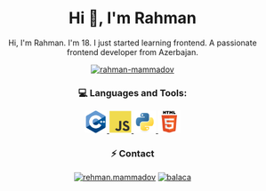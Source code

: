 <h1 align="center">Hi 👋, I'm Rahman</h1>
<p align="center">Hi, I'm Rahman. I'm 18. I just started learning frontend. A passionate frontend developer from Azerbajan. </p>
<p align="center"> <a href="https://github.com/ryo-ma/github-profile-trophy"><img src="https://github-profile-trophy.vercel.app/?username=rahman-mammadov" alt="rahman-mammadov" /></a> </p>


<h3 align="center">💻 Languages and Tools:</h3>
<p align="center"> <a href="https://www.w3schools.com/cpp/" target="_blank" rel="noreferrer"> <img src="https://raw.githubusercontent.com/devicons/devicon/master/icons/cplusplus/cplusplus-original.svg" alt="cplusplus" width="40" height="40"/> </a> <a href="https://developer.mozilla.org/en-US/docs/Web/JavaScript" target="_blank" rel="noreferrer"> <img src="https://raw.githubusercontent.com/devicons/devicon/master/icons/javascript/javascript-original.svg" alt="javascript" width="40" height="40"/> </a> <a href="https://www.python.org" target="_blank" rel="noreferrer"> <img src="https://raw.githubusercontent.com/devicons/devicon/master/icons/python/python-original.svg" alt="python" width="40" height="40"/> </a> <a href="https://www.w3.org/html/" target="_blank" rel="noreferrer"> <img src="https://raw.githubusercontent.com/devicons/devicon/master/icons/html5/html5-original-wordmark.svg" alt="html5" width="40" height="40"/> </a> </a></p>

<h3 align="center">⚡ Contact</h3>
<p align="center">
<a href="https://instagram.com/rehman.mammadov" target="blank"><img align="center" src="https://raw.githubusercontent.com/rahuldkjain/github-profile-readme-generator/master/src/images/icons/Social/instagram.svg" alt="rehman.mammadov" height="30" width="40" /></a>
<a href="https://www.hackerrank.com/balaca" target="blank"><img align="center" src="https://raw.githubusercontent.com/rahuldkjain/github-profile-readme-generator/master/src/images/icons/Social/hackerrank.svg" alt="balaca" height="30" width="40" /></a>
</p>
